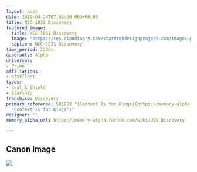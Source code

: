 ```yaml
---
layout: post
date: 2019-04-24T07:00:00.000+00:00
title: NCC-1031 Discovery
featured_image:
  title: NCC-1031 Discovery
  image: "https://res.cloudinary.com/startrekdesignproject-com/image/upload/v1556132621/NCC-1031-Discovery.png"
  caption: NCC-1031 Discovery
time_period: 2200s
quadrants: Alpha
universes:
- Prime
affiliations:
- Starfleet
types:
- Seal & Shield
- Starship
franchise: Discovery
primary_reference: S01E03 "[Context Is for Kings](https://memory-alpha.fandom.com/wiki/Context_Is_for_Kings
  "Context Is for Kings")"
designer: ''
memory_alpha_url: https://memory-alpha.fandom.com/wiki/USS_Discovery

---
```

## Canon Image

![](https://res.cloudinary.com/startrekdesignproject-com/image/upload/v1556132621/NCC-1031-Discovery1.jpg)